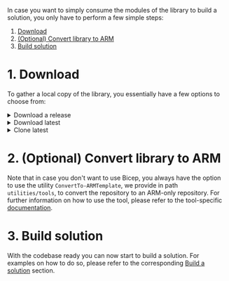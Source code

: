In case you want to simply consume the modules of the library to build a solution, you only have to perform a few simple steps:

1. [Download](#1-download)
1. [(Optional) Convert library to ARM](#2-optional-convert-library-to-arm)
1. [Build solution](#3-build-solution)

# 1. Download

To gather a local copy of the library, you essentially have a few options to choose from:

<details>
<summary>Download a release</summary>

To download a specific release version of the repository
1. Navigate to the [releases](https://github.com/Azure/ResourceModules/releases) page.
1. Scroll to the `'Assets'` section at the bottom end of the release you'd like to download
1. Here you will find a packaged version of the repository (as it was when the release was created) and can download it with a simple click on the `'Source code'` package (e.g. `Source code (zip)`) itself. This will start the download and drop the file in your default download folder.

    <img src="./media/SetupEnvironment/downloadZipRelease.png" alt="Download zip" height="150">

1. Finally, you only need to unpack the downloaded file to a location of your choice

</details>

<details>
<summary>Download latest</summary>

To download the latest version of the repository
1. Navigate to the main page of [CARML](https://aka.ms/CARML)
1. On the overview page, select the `<> Code` button to the right, and select the `Download ZIP` button in the opening pop up to trigger the repository to be downloaded as a compressed file into your default download folder.

    <img src="./media/SetupEnvironment/downloadZipLatest.png" alt="Download zip" height="350">

1. Finally, you only need to unpack the downloaded file to a location of your choice

</details>

<details>
<summary>Clone latest</summary>

To clone the latest version of the repository
1. On your local machine, open a PowerShell session
1. Navigate to the location you want to clone the repository into
1. Execute

    ```PowerShell
    git clone 'https://github.com/Azure/ResourceModules.git'
    ```

</details>

<p>

# 2. (Optional) Convert library to ARM

Note that in case you don't want to use Bicep, you always have the option to use the utility `ConvertTo-ARMTemplate`, we provide in path `utilities/tools`, to convert the repository to an ARM-only repository. For further information on how to use the tool, please refer to the tool-specific [documentation](./Interoperability%20-%20Bicep%20to%20ARM%20conversion).

# 3. Build solution

With the codebase ready you can now start to build a solution. For examples on how to do so, please refer to the corresponding [Build a solution](./Build%20a%20solution#example-with-local-file-references) section.

